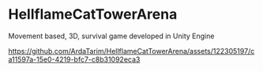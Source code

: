 # HellflameCatTowerArena
Movement based, 3D, survival game developed in Unity Engine


https://github.com/ArdaTarim/HellflameCatTowerArena/assets/122305197/ca11597a-15e0-4219-bfc7-c8b31092eca3


